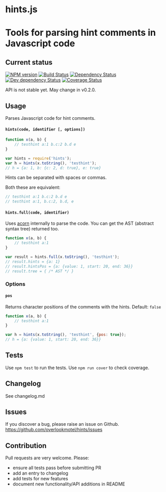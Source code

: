 # hints.js

# Tools for parsing hint comments in Javascript code

## Current status

[![NPM version](https://img.shields.io/npm/v/hints.svg)](https://www.npmjs.com/package/hints)
[![Build Status](https://img.shields.io/travis/overlookmotel/hints/master.svg)](http://travis-ci.org/overlookmotel/hints)
[![Dependency Status](https://img.shields.io/david/overlookmotel/hints.svg)](https://david-dm.org/overlookmotel/hints)
[![Dev dependency Status](https://img.shields.io/david/dev/overlookmotel/hints.svg)](https://david-dm.org/overlookmotel/hints)
[![Coverage Status](https://img.shields.io/coveralls/overlookmotel/hints/master.svg)](https://coveralls.io/r/overlookmotel/hints)

API is not stable yet. May change in v0.2.0.

## Usage

Parses Javascript code for hint comments.

#### `hints(code, identifier [, options])`

```js
function x(a, b) {
    // testhint a:1 b.c:2 b.d e
}

var hints = require('hints');
var h = hints(x.toString(), 'testhint');
// h = {a: 1, b: {c: 2, d: true}, e: true}
```

Hints can be separated with spaces or commas.

Both these are equivalent:

```js
// testhint a:1 b.c:2 b.d e
// testhint a:1, b.c:2, b.d, e
```

#### `hints.full(code, identifier)`

Uses [acorn](https://www.npmjs.com/package/acorn) internally to parse the code. You can get the AST (abstract syntax tree) returned too.

```js
function x(a, b) {
    // testhint a:1
}

var result = hints.full(x.toString(), 'testhint');
// result.hints = {a: 1}
// result.hintsPos = {a: {value: 1, start: 20, end: 36}}
// result.tree = { /* AST */ }
```

### Options

#### `pos`

Returns character positions of the comments with the hints.
Default: `false`

```js
function x(a, b) {
    // testhint a:1
}

var h = hints(x.toString(), 'testhint', {pos: true});
// h = {a: {value: 1, start: 20, end: 36}}
```

## Tests

Use `npm test` to run the tests. Use `npm run cover` to check coverage.

## Changelog

See changelog.md

## Issues

If you discover a bug, please raise an issue on Github. https://github.com/overlookmotel/hints/issues

## Contribution

Pull requests are very welcome. Please:

* ensure all tests pass before submitting PR
* add an entry to changelog
* add tests for new features
* document new functionality/API additions in README
